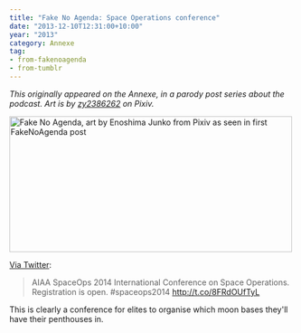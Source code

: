 ```yaml
---
title: "Fake No Agenda: Space Operations conference"
date: "2013-12-10T12:31:00+10:00"
year: "2013"
category: Annexe
tag:
- from-fakenoagenda
- from-tumblr
---
```

<p style="font-style:italic;">This originally appeared on the Annexe, in a parody post series about the podcast. Art is by <a href="http://www.pixiv.net/member_illust.php?mode=medium&illust_id=39686291">zy2386262</a> on Pixiv.</p>

<p><img src="https://rubenerd.com/files/2013/fakenoagenda.jpg" srcset="https://rubenerd.com/files/2013/fakenoagenda.jpg 1x, https://rubenerd.com/files/2013/fakenoagenda@2x.jpg 2x" alt="Fake No Agenda, art by Enoshima Junko from Pixiv as seen in first FakeNoAgenda post" style="width:500px; height:240px" /></p>

[Via Twitter](https://twitter.com/SpaceRef/status/410037449906475008):

> AIAA SpaceOps 2014 International Conference on Space Operations. Registration is open. #spaceops2014 http://t.co/8FRdOUfTyL

This is clearly a conference for elites to organise which moon bases they'll have their penthouses in.


